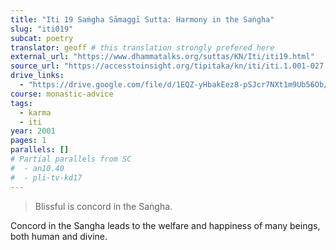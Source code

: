 ```yaml
---
title: "Iti 19 Saṁgha Sāmaggī Sutta: Harmony in the Saṅgha"
slug: "iti019"
subcat: poetry
translator: geoff # this translation strongly prefered here
external_url: "https://www.dhammatalks.org/suttas/KN/Iti/iti19.html"
source_url: "https://accesstoinsight.org/tipitaka/kn/iti/iti.1.001-027.than.html#iti-019"
drive_links:
  - "https://drive.google.com/file/d/1EQZ-yHbakEez8-pSJcr7NXt1m9Ub56Ob/view?usp=drivesdk"
course: monastic-advice
tags:
  - karma
  - iti
year: 2001
pages: 1
parallels: []
# Partial parallels from SC
#  - an10.40
#  - pli-tv-kd17
---
```


> Blissful is concord in the Saṅgha.

Concord in the Sangha leads to the welfare and happiness of many beings, both human and divine.

